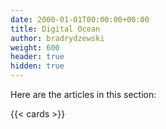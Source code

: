 ```yaml
---
date: 2000-01-01T00:00:00+00:00
title: Digital Ocean
author: bradrydzewski
weight: 600
header: true
hidden: true
---
```


Here are the articles in this section:

{{< cards >}}
